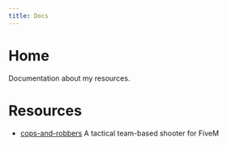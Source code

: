 ```yaml
---
title: Docs
---
```


# Home

Documentation about my resources.

# Resources

- [cops-and-robbers](/resources/cops-and-robbers/) A tactical team-based shooter for FiveM
